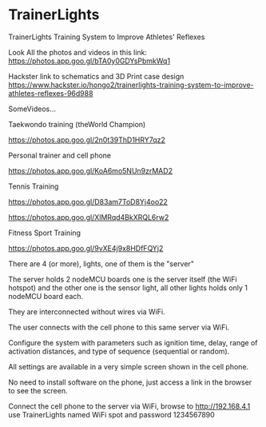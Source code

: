 # TrainerLights
TrainerLights Training System to Improve Athletes' Reflexes

Look All the photos and videos in this link:
https://photos.app.goo.gl/bTA0y0GDYsPbmkWq1

Hackster link to schematics and 3D Print case design
https://www.hackster.io/hongo2/trainerlights-training-system-to-improve-athletes-reflexes-96d988


SomeVideos...

Taekwondo training (theWorld Champion)

https://photos.app.goo.gl/2n0t39ThD1HRY7qz2

Personal trainer and cell phone

https://photos.app.goo.gl/KoA6mo5NUn9zrMAD2

Tennis Training

https://photos.app.goo.gl/D83am7ToD8Yj4oo22

https://photos.app.goo.gl/XlMRqd4BkXRQL6rw2

Fitness Sport Training

https://photos.app.goo.gl/9vXE4j9x8HDfFQYj2

There are 4 (or more), lights, one of them is the "server"

The server holds 2 nodeMCU boards one is the server itself (the WiFi hotspot) and the other one is the sensor light, all other lights holds only 1 nodeMCU board each.

They are interconnected without wires via WiFi.

The user connects with the cell phone to this same server via WiFi.

Configure the system with parameters such as ignition time, delay, range of activation distances, and type of sequence (sequential or random).

All settings are available in a very simple screen shown in the cell phone.

No need to install software on the phone, just access a link in the browser to see the screen.

Connect the cell phone to the server via WiFi, browse to http://192.168.4.1 use TrainerLights named WiFi spot and password 1234567890
